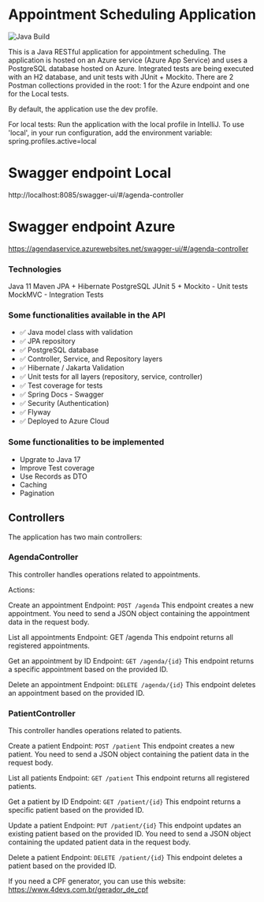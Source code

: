 # Appointment Scheduling Application

![Java Build](https://github.com/charlesluz1994/agenda-service/actions/workflows/main_agendaservice.yml/badge.svg?branch=main)

This is a Java RESTful application for appointment scheduling. 
The application is hosted on an Azure service (Azure App Service) and uses a PostgreSQL database hosted on Azure. 
Integrated tests are being executed with an H2 database, and unit tests with JUnit + Mockito.
There are 2 Postman collections provided in the root: 1 for the Azure endpoint and one for the Local tests.

By default, the application use the dev profile.

For local tests:
Run the application with the local profile in IntelliJ.
To use 'local', in your run configuration, add the environment variable: spring.profiles.active=local

# Swagger endpoint Local
http://localhost:8085/swagger-ui/#/agenda-controller

# Swagger endpoint Azure
https://agendaservice.azurewebsites.net/swagger-ui/#/agenda-controller

### Technologies
Java 11
Maven
JPA + Hibernate
PostgreSQL
JUnit 5 + Mockito - Unit tests
MockMVC - Integration Tests

### Some functionalities available in the API
- ✅ Java model class with validation
- ✅ JPA repository
- ✅ PostgreSQL database
- ✅ Controller, Service, and Repository layers
- ✅ Hibernate / Jakarta Validation
- ✅ Unit tests for all layers (repository, service, controller)
- ✅ Test coverage for tests
- ✅ Spring Docs - Swagger 
- ✅ Security (Authentication)
- ✅ Flyway
- ✅ Deployed to Azure Cloud

### Some functionalities to be implemented
- Upgrate to Java 17
- Improve Test coverage
- Use Records as DTO
- Caching
- Pagination

## Controllers
The application has two main controllers:

### AgendaController
This controller handles operations related to appointments.

Actions:

Create an appointment
Endpoint: `POST /agenda`
This endpoint creates a new appointment. You need to send a JSON object containing the appointment data in the request body.

List all appointments
Endpoint: GET /agenda
This endpoint returns all registered appointments.

Get an appointment by ID
Endpoint: `GET /agenda/{id}`
This endpoint returns a specific appointment based on the provided ID.

Delete an appointment
Endpoint: `DELETE /agenda/{id}`
This endpoint deletes an appointment based on the provided ID.

### PatientController
This controller handles operations related to patients.

Create a patient
Endpoint: `POST /patient`
This endpoint creates a new patient. You need to send a JSON object containing the patient data in the request body.

List all patients
Endpoint: `GET /patient`
This endpoint returns all registered patients.

Get a patient by ID
Endpoint: `GET /patient/{id}`
This endpoint returns a specific patient based on the provided ID.

Update a patient
Endpoint: `PUT /patient/{id}`
This endpoint updates an existing patient based on the provided ID. You need to send a JSON object containing the updated patient data in the request body.

Delete a patient
Endpoint: `DELETE /patient/{id}`
This endpoint deletes a patient based on the provided ID.


If you need a CPF generator, you can use this website:
https://www.4devs.com.br/gerador_de_cpf